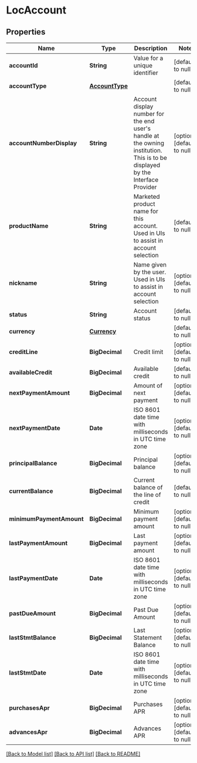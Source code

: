 # LocAccount
## Properties

| Name | Type | Description | Notes |
|------------ | ------------- | ------------- | -------------|
| **accountId** | **String** | Value for a unique identifier | [default to null] |
| **accountType** | [**AccountType**](AccountType.md) |  | [default to null] |
| **accountNumberDisplay** | **String** | Account display number for the end user&#39;s handle at the owning institution. This is to be displayed by the Interface Provider | [optional] [default to null] |
| **productName** | **String** | Marketed product name for this account. Used in UIs to assist in account selection | [default to null] |
| **nickname** | **String** | Name given by the user. Used in UIs to assist in account selection | [optional] [default to null] |
| **status** | **String** | Account status | [default to null] |
| **currency** | [**Currency**](Currency.md) |  | [default to null] |
| **creditLine** | **BigDecimal** | Credit limit | [optional] [default to null] |
| **availableCredit** | **BigDecimal** | Available credit | [default to null] |
| **nextPaymentAmount** | **BigDecimal** | Amount of next payment | [optional] [default to null] |
| **nextPaymentDate** | **Date** | ISO 8601 date time with milliseconds in UTC time zone | [optional] [default to null] |
| **principalBalance** | **BigDecimal** | Principal balance | [optional] [default to null] |
| **currentBalance** | **BigDecimal** | Current balance of the line of credit | [default to null] |
| **minimumPaymentAmount** | **BigDecimal** | Minimum payment amount | [optional] [default to null] |
| **lastPaymentAmount** | **BigDecimal** | Last payment amount | [optional] [default to null] |
| **lastPaymentDate** | **Date** | ISO 8601 date time with milliseconds in UTC time zone | [optional] [default to null] |
| **pastDueAmount** | **BigDecimal** | Past Due Amount | [optional] [default to null] |
| **lastStmtBalance** | **BigDecimal** | Last Statement Balance | [optional] [default to null] |
| **lastStmtDate** | **Date** | ISO 8601 date time with milliseconds in UTC time zone | [optional] [default to null] |
| **purchasesApr** | **BigDecimal** | Purchases APR | [optional] [default to null] |
| **advancesApr** | **BigDecimal** | Advances APR | [optional] [default to null] |

[[Back to Model list]](../README.md#documentation-for-models) [[Back to API list]](../README.md#documentation-for-api-endpoints) [[Back to README]](../README.md)

